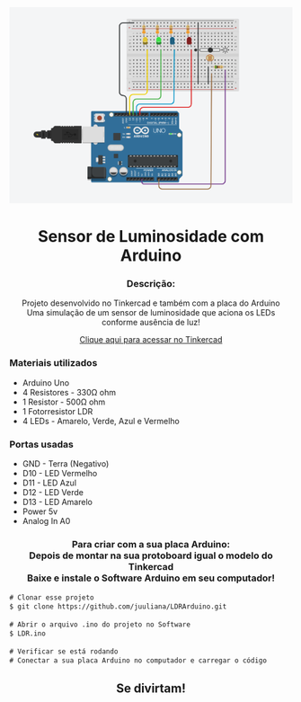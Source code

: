 <p align='center'><img width='800' src="https://github.com/juuliana/LDRArduino/blob/master/ldr.png"/></p>

<h1 align='center'>Sensor de Luminosidade com Arduino</h1>

<h3 align="center">Descrição:</h3>
<p align="center">
    Projeto desenvolvido no Tinkercad e também com a placa do Arduino</br>
    Uma simulação de um sensor de luminosidade que aciona os LEDs conforme ausência de luz!
</p>

<p align='center'>
  <a href='https://www.tinkercad.com/things/jkvJgC7YNF9' target='blank'>Clique aqui para acessar no Tinkercad</a>
</p>

<h3>Materiais utilizados</h3>
<ul>
    <li>Arduino Uno</li>
    <li>4 Resistores - 330Ω ohm</li>
    <li>1 Resistor - 500Ω ohm</li>
    <li>1 Fotorresistor LDR</li>
    <li>4 LEDs - Amarelo, Verde, Azul e Vermelho</li>
</ul>

<h3>Portas usadas</h3>
<ul>
    <li>GND - Terra (Negativo)</li>
    <li>D10 - LED Vermelho</li>
    <li>D11 - LED Azul</li>
    <li>D12 - LED Verde</li>
    <li>D13 - LED Amarelo</li>
    <li>Power 5v</li>
    <li>Analog In A0</li>
</ul>

<h3 align="center">
    Para criar com a sua placa Arduino: </br>
    Depois de montar na sua protoboard igual o modelo do Tinkercad</br>
    Baixe e instale o Software Arduino em seu computador!
</h3>
 
    # Clonar esse projeto
    $ git clone https://github.com/juuliana/LDRArduino.git
    
    # Abrir o arquivo .ino do projeto no Software
    $ LDR.ino
    
    # Verificar se está rodando
    # Conectar a sua placa Arduino no computador e carregar o código
    
<p></p>

<h2 align='center'>Se divirtam!</h2>
